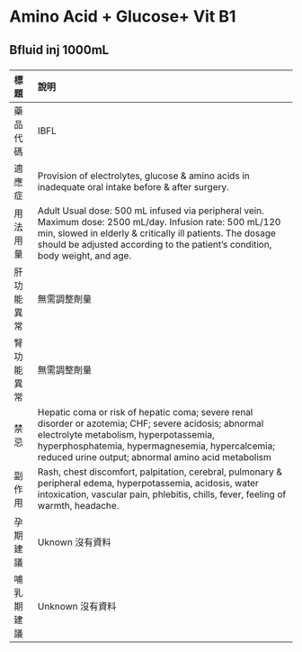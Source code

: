 # Amino Acid + Glucose+ Vit B1

## Bfluid inj 1000mL

##### 

| 標題       | 說明                                                                                                                                                                                                                                                     |
|:-----------|:---------------------------------------------------------------------------------------------------------------------------------------------------------------------------------------------------------------------------------------------------------|
| 藥品代碼   | IBFL                                                                                                                                                                                                                                                     |
| 適應症     | Provision of electrolytes, glucose & amino acids in inadequate oral intake before & after surgery.                                                                                                                                                       |
| 用法用量   | Adult Usual dose: 500 mL infused via peripheral vein. Maximum dose: 2500 mL/day. Infusion rate: 500 mL/120 min, slowed in elderly & critically ill patients. The dosage should be adjusted according to the patient’s condition, body weight, and age.   |
| 肝功能異常 | 無需調整劑量                                                                                                                                                                                                                                             |
| 腎功能異常 | 無需調整劑量                                                                                                                                                                                                                                             |
| 禁忌       | Hepatic coma or risk of hepatic coma; severe renal disorder or azotemia; CHF; severe acidosis; abnormal electrolyte metabolism, hyperpotassemia, hyperphosphatemia, hypermagnesemia, hypercalcemia; reduced urine output; abnormal amino acid metabolism |
| 副作用     | Rash, chest discomfort, palpitation, cerebral, pulmonary & peripheral edema, hyperpotassemia, acidosis, water intoxication, vascular pain, phlebitis, chills, fever, feeling of warmth, headache.                                                        |
| 孕期建議   | Uknown 沒有資料                                                                                                                                                                                                                                          |
| 哺乳期建議 | Unknown 沒有資料                                                                                                                                                                                                                                         |

